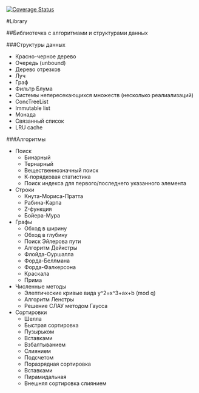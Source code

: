 [![Coverage Status](https://coveralls.io/repos/github/izebit/Library/badge.svg?branch=master)](https://coveralls.io/github/izebit/Library?branch=master)

#Library  
        
##Библиотечка с алгоритмами и структурами данных  
  
###Структуры данных
* Красно-черное дерево
* Очередь (unbound)
* Дерево отрезков
* Луч
* Граф
* Фильтр Блума
* Системы непересекающихся множеств (несколько реалиализаций) 
* СoncTreeList 
* Immutable list
* Монада
* Связанный список
* LRU cache

  
###Алгоритмы
* Поиск
    * Бинарный
    * Тернарный
    * Вещественнозначный поиск
    * К-порядковая статистика
    * Поиск индекса для первого/последнего указанного элемента
* Строки
    * Кнута-Мориса-Пратта
    * Рабина-Карпа
    * Z-функция
    * Бойера-Мура
* Графы
    * Обход в ширину
    * Обход в глубину
    * Поиск Эйлерова пути
    * Алгоритм Дейкстры
    * Флойда-Оуршалла
    * Форда-Беллмана
    * Форда-Фалкерсона
    * Краскала
    * Прима
* Численные методы
    * Элептические кривые вида y^2=x^3+ax+b (mod q)
    * Алгоритм Ленстры
    * Решение СЛАУ методом Гаусса 
* Сортировки 
    * Шелла
    * Быстрая сортировка
    * Пузырьком
    * Вставками
    * Взбалтыванием
    * Слиянием
    * Подсчетом
    * Поразрядная сортировка
    * Вставками
    * Пирамидальная
    * Внешняя сортировка слиянием  


